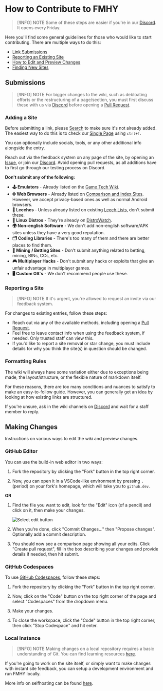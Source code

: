 # How to Contribute to FMHY

> [!INFO] NOTE
> Some of these steps are easier if you're in our [Discord](https://rentry.co/fmhy-invite). It opens every Friday.

Here you'll find some general guidelines for those who would like to start contributing. There are multiple ways to do this: 

- [Link Submissions](#additions)
- [Reporting an Existing Site](#reporting-a-site)
- [How to Edit and Preview Changes](#making-changes)
- [Finding New Sites](https://www.reddit.com/r/FREEMEDIAHECKYEAH/wiki/find-new-sites/)

## Submissions

> [!INFO] NOTE
> For bigger changes to the wiki, such as debloating efforts or the restructuring of a page/section, you must first discuss these with us via [Discord](https://rentry.co/fmhy-invite) before opening a [Pull Request](https://github.com/fmhy/edit/pulls).

### Adding a Site

Before submitting a link, please [Search](https://redd.it/105xraz) to make sure it's not already added. The easiest way to do this is to check our [Single Page](https://api.fmhy.net/single-page) using `ctrl+f`.

You can optionally include socials, tools, or any other additional info alongside the entry.

Reach out via the feedback system on any page of the site, by opening an [Issue](https://github.com/fmhy/edit/issues), or join our [Discord](https://rentry.co/fmhy-invite). Avoid opening pull requests, as all additions have to first go through our testing process on Discord.

**Don't submit any of the following:**
- **🕹️ Emulators** - Already listed on the [Game Tech Wiki](https://emulation.gametechwiki.com/index.php/Main_Page).
- **🌐 Web Browsers** - Already listed on [Comparison and Index Sites](/internet-tools#browser-tools). However, we accept privacy-based ones as well as normal Android browsers.
- **🔻 Leeches** - Unless already listed on existing [Leech Lists](../downloadpiracyguide#leeches-debrid), don't submit these.
- **🐧 Linux Distros** - They're already on [DistroWatch](https://distrowatch.com/).
- **🌍 Non-english Software** - We don't add non-english software/APK sites unless they have a very good reputation.
- **🗂️ Coding Libraries** - There's too many of them and there are better places to find them.
- **🎲 Mining / Betting Sites** - Don't submit anything related to betting, mining, BINs, CCs, etc.
- **🎮 Multiplayer Hacks** - Don't submit any hacks or exploits that give an unfair advantage in multiplayer games.
- **🖥️ Custom OS's** - We don't recommend people use these.

### Reporting a Site

> [!INFO] NOTE
> If it's urgent, you're allowed to request an invite via our feedback system.

For changes to existing entries, follow these steps:

- Reach out via any of the available methods, including opening a [Pull Request](https://github.com/fmhy/edit/pulls).
- Feel free to leave contact info when using the feedback system, if needed. Only trusted staff can view this.
- If you'd like to report a site removal or star change, you must include details for why you think the site(s) in question should be changed.

### Formatting Rules

The wiki will always have some variation either due to exceptions being made, the layout/structure, or the flexible nature of markdown itself.

For these reasons, there are too many conditions and nuances to satisfy to make an easy-to-follow guide. However, you can generally get an idea by looking at how existing links are structured.

If you're unsure, ask in the wiki channels on [Discord](https://rentry.co/fmhy-invite) and wait for a staff member to reply.

## Making Changes

Instructions on various ways to edit the wiki and preview changes. 

### GitHub Editor

You can use the build-in web editor in two ways:

1. Fork the repository by clicking the "Fork" button in the top right corner.

2. Now, you can open it in a VSCode-like environment by pressing `.` (period) on your fork's homepage, which will take you to `github.dev`.

**OR**

1. Find the file you want to edit, look for the "Edit" icon (of a pencil) and click on it, then make your changes.

    ![Select edit button](https://i.imgur.com/lnQfeo3.png)

2. When you're done, click "Commit Changes..." then "Propose changes". Optionally add a commit description.

3. You should now see a comparison page showing all your edits. Click "Create pull request", fill in the box describing your changes and provide details if needed, then hit submit.

### GitHub Codespaces

To use [GitHub Codespaces](https://github.com/features/codespaces), follow these steps:

1. Fork the repository by clicking the "Fork" button in the top right corner.

2. Now, click on the "Code" button on the top right corner of the page and select "Codespaces" from the dropdown menu.

3. Make your changes.

4. To close the workspace, click the "Code" button in the top right corner, then click "Stop Codespace" and hit enter.

### Local Instance

> [!INFO] NOTE
> Making changes on a local repository requires a basic understanding of Git. You can find learning resources [here](/edupiracyguide#developer-learning).

If you're going to work on the site itself, or simply want to make changes with instant site feedback, you can setup a development environment and run FMHY locally.

More info on selfhosting can be found [here](/other/selfhosting.md).